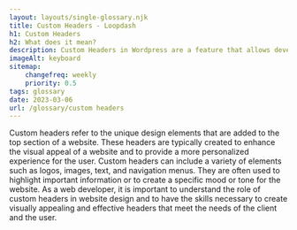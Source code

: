 ```yaml
--- 
layout: layouts/single-glossary.njk
title: Custom Headers - Loopdash
h1: Custom Headers
h2: What does it mean?
description: Custom Headers in Wordpress are a feature that allows developers to add unique and personalized headers to their website, enhancing the overall design and user experience.
imageAlt: keyboard
sitemap:
	changefreq: weekly
	priority: 0.5
tags: glossary
date: 2023-03-06
url: /glossary/custom headers
---
```


Custom headers refer to the unique design elements that are added to the top section of a website. These headers are typically created to enhance the visual appeal of a website and to provide a more personalized experience for the user. Custom headers can include a variety of elements such as logos, images, text, and navigation menus. They are often used to highlight important information or to create a specific mood or tone for the website. As a web developer, it is important to understand the role of custom headers in website design and to have the skills necessary to create visually appealing and effective headers that meet the needs of the client and the user.
